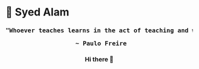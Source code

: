 # 🎾 Syed Alam

<div align="center">
  <h3><pre>"Whoever teaches learns in the act of teaching and whoever learns teaches in the act of learning."</pre>
  <pre> ~ Paulo Freire</pre></h3>
<!-- </div> Whoever teaches learns in the act of teaching and whoever learns teaches in the act of learning.</text>
<br>
<text> Paul Freire </text> -->
  <!-- <a href="https://www.azquotes.com/quote/875548">
    <img width="200px" src="./Images/Quotation-Paulo-Freire-Whoever-teaches-learns-in-the-act-of-teaching-and-whoever-87-55-48.jpg" alt="Paul Freire Quote" /></a> -->
</p>

### Hi there 👋

<!--
**smzalam/smzalam** is a ✨ _special_ ✨ repository because its `README.md` (this file) appears on your GitHub profile.

Here are some ideas to get you started:

- 🔭 I’m currently working on ...
- 🌱 I’m currently learning ...
- 👯 I’m looking to collaborate on ...
- 🤔 I’m looking for help with ...
- 💬 Ask me about ...
- 📫 How to reach me: ...
- 😄 Pronouns: ...
- ⚡ Fun fact: ...
-->

